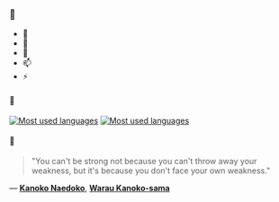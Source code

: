 ### 👋

- 🔭
- 🌱
- 💬
- 📫
- ⚡

#### 🧏

[![Most used languages](https://github-readme-stats-aynah.vercel.app/api/top-langs/?username=aynh&theme=solarized-dark&langs_count=6&layout=compact&hide_title=true)](https://github.com/anuraghazra/github-readme-stats#gh-dark-mode-only)
[![Most used languages](https://github-readme-stats-aynah.vercel.app/api/top-langs/?username=aynh&theme=solarized-light&langs_count=6&layout=compact&hide_title=true)](https://github.com/anuraghazra/github-readme-stats#gh-light-mode-only)

#### 💬

> "You can't be strong not because you can't throw away your weakness, but it's because you don't face your own weakness."

&mdash; [**Kanoko Naedoko**](https://myanimelist.net/character.php?q=Kanoko%20Naedoko&cat=character), [**Warau Kanoko-sama**](https://myanimelist.net/search/all?q=Warau%20Kanoko-sama&cat=all)
